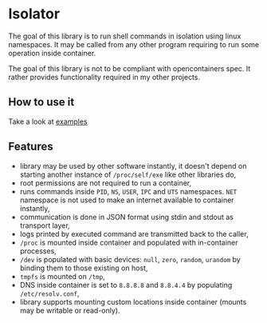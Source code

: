 # Isolator

The goal of this library is to run shell commands in isolation using linux namespaces.
It may be called from any other program requiring to run some operation
inside container.

The goal of this library is not to be compliant with opencontainers spec. It rather provides
functionality required in my other projects.

## How to use it

Take a look at [examples](examples)

## Features

- library may be used by other software instantly, it doesn't depend on starting another instance of `/proc/self/exe` like other libraries do,
- root permissions are not required to run a container,
- runs commands inside `PID`, `NS`, `USER`, `IPC` and `UTS` namespaces. `NET` namespace is not used to make an internet available to container instantly,
- communication is done in JSON format using stdin and stdout as transport layer,
- logs printed by executed command are transmitted back to the caller,
- `/proc` is mounted inside container and populated with in-container processes,
- `/dev` is populated with basic devices: `null`, `zero`, `random`, `urandom` by binding them to those existing on host,
- `tmpfs` is mounted on `/tmp`,
- DNS inside container is set to `8.8.8.8` and `8.8.4.4` by populating `/etc/resolv.conf`,
- library supports mounting custom locations inside container (mounts may be writable or read-only).